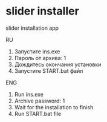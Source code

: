 # slider installer
slider installation app

RU
1. Запустите ins.exe
2. Пароль от архива: 1
3. Дождитесь окончания установки
4. Запустите START.bat файл

ENG
1. Run ins.exe
2. Archive password: 1
3. Wait for the installation to finish
4. Run START.bat file
